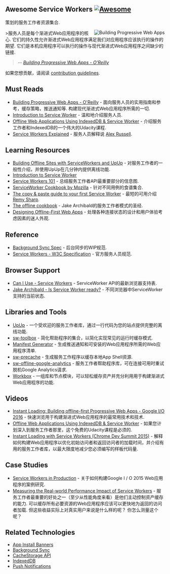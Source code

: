 <div class="github-widget" data-repo="TalAter/awesome-service-workers"></div>

## Awesome Service Workers [![Awesome](https://cdn.rawgit.com/sindresorhus/awesome/d7305f38d29fed78fa85652e3a63e154dd8e8829/media/badge.svg)](https://github.com/sindresorhus/awesome)

策划的服务工作者资源集合.

<a href="https://pwabook.com/oreillyasw"><img align="right" src="https://raw.githubusercontent.com/TalAter/awesome-progressive-web-apps/raw/master/images/mpwa.png" alt="Building Progressive Web Apps"></a>
 &gt;服务人员是每个渐进式Web应用程序的核心.  它们的持久性允许渐进式Web应用程序满足我们对应用程序应该执行的操作的期望.  它们是本机应用程序可以执行的操作与现代渐进式Web应用程序之间缺少的链接.
>
> -- <cite>[Building Progressive Web Apps - O'Reilly](https://pwabook.com/oreillyasw)</cite>

如果您想贡献，请阅读 [contribution guidelines](https://github.com/TalAter/awesome-service-workers/blob/master/contributing.md).



## Must Reads

- [Building Progressive Web Apps - O'Reilly](https://pwabook.com/oreillyasw)   - 面向服务人员的实用指南和参考，缓存策略，推送通知等.  构建现代渐进式Web应用程序所需的一切.
- [Introduction to Service Worker](http://www.html5rocks.com/en/tutorials/service-worker/introduction/) - 温和地介绍服务人员.
- [Offline Web Applications Using IndexedDB & Service Worker](https://www.udacity.com/course/offline-web-applications--ud899) - 介绍服务工作者和IndexedDB的一个伟大的Udacity课程.
- [Service Workers Explained](https://github.com/slightlyoff/ServiceWorker/blob/master/explainer.md) - 服务人员解释说 [Alex Russell](https://github.com/slightlyoff).

## Learning Resources

- [Building Offline Sites with ServiceWorkers and UpUp](https://dev.opera.com/articles/offline-with-upup-service-workers/) - 对服务工作者的一般性介绍，并使用UpUp在几分钟内提供离线功能.
- [Introduction to Service Worker](http://www.html5rocks.com/en/tutorials/service-worker/introduction/)
- [Service Workers 101](https://github.com/delapuente/service-workers-101) - 总结服务工作者API最重要部分的信息图.
- [ServiceWorker Cookbook by Mozilla](https://serviceworke.rs/) - 针对不同用例的食谱集合.
- [The copy & paste guide to your first Service Worker](https://remysharp.com/2016/03/22/the-copy--paste-guide-to-your-first-service-worker) - 最短的可用介绍 [Remy Sharp](https://github.com/remy).
- [The offline cookbook](https://jakearchibald.com/2014/offline-cookbook/) -  Jake Archibald的服务工作者模式的圣经.
- [Designing Offline-First Web Apps](http://alistapart.com/article/offline-first) - 处理各种连接状态的设计和用户体验考虑因素的迷人外观.

## Reference

- [Background Sync Spec](https://wicg.github.io/BackgroundSync/spec/) - 后台同步的WIP规范.
- [Service Workers - W3C Specification](https://www.w3.org/TR/service-workers/) - 官方服务人员规范.

## Browser Support

- [Can I Use - Service Workers](http://caniuse.com/#feat=serviceworkers) -  ServiceWorker API的最新浏览器支持表.
- [Jake Archibald - Is Service Worker ready?](https://jakearchibald.github.io/isserviceworkerready/) - 不同浏览器中ServiceWorker支持的当前状态.

## Libraries and Tools

- [UpUp](http://upup.rocks/) - 一个受欢迎的服务工作者库，通过一行代码为您的站点提供完整的离线功能.
- [sw-toolbox](https://github.com/GoogleChrome/sw-toolbox/) - 简化帮助程序的集合，以简化实现常见的运行时缓存模式.
- [Manifest Generator](https://brucelawson.github.io/manifest/) - 生成推送通知和可安装的Web应用程序所需的Web应用程序清单.
- [sw-precache](https://github.com/GoogleChrome/sw-precache/) - 生成服务工作程序以缓存本地App Shell资源.
- [sw-offline-google-analytics](https://developers.google.com/web/updates/2016/07/offline-google-analytics) - 服务工作者帮助程序库，可在连接可用时重试脱机Google Analytics请求.
- [Workbox](https://developers.google.com/web/tools/workbox/) - 一组库和节点模块，可以轻松缓存资产并充分利用用于构建渐进式Web应用程序的功能.

## Videos

- [Instant Loading: Building offline-first Progressive Web Apps - Google I/O 2016](https://youtu.be/cmGr0RszHc8) - 快速浏览用于构建渐进式Web应用程序的最常用技术和技术.
- [Offline Web Applications Using IndexedDB & Service Worker](https://www.udacity.com/course/offline-web-applications--ud899) - 如果您计划深入到服务工作者那里，这个免费的Udacity课程是必须的.
- [Instant Loading with Service Workers (Chrome Dev Summit 2015)](https://www.youtube.com/watch?v=jCKZDTtUA2A) - 解释如何构建Web应用程序以优化初始访问者和返回访问者的加载时间，并介绍有用的服务工作者库，以最大限度地减少您必须编写的样板代码量.

## Case Studies

- [Service Workers in Production](https://developers.google.com/web/showcase/case-study/service-workers-iowa) - 关于如何构建Google I / O 2015 Web应用程序的案例研究.
- [Measuring the Real-world Performance Impact of Service Workers](https://developers.google.com/web/showcase/2016/service-worker-perf)   - 服务工作者最重要的好处之一（至少从性能角度来看）是他们主动控制资产缓存的能力.  可以缓存所有必要资源的Web应用程序应该可以更快地为返回的访问者加载.  但这些收益实际上对真实用户来说是什么样的呢？  你怎么测量这个呢？

## Related Technologies

- [App Install Banners](https://github.com/TalAter/awesome-progressive-web-apps#installable-web-apps)
- [Background Sync](https://github.com/TalAter/awesome-progressive-web-apps#background-sync)
- [CacheStorage API](https://github.com/TalAter/awesome-progressive-web-apps#cachestorage-api)
- [IndexedDB](https://github.com/TalAter/awesome-progressive-web-apps#indexeddb)
- [Push Notifications](https://github.com/TalAter/awesome-progressive-web-apps#push-notifications)
